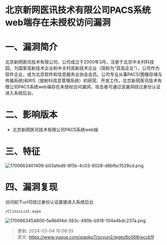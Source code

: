 # 北京新网医讯技术有限公司PACS系统web端存在未授权访问漏洞

# 一、漏洞简介
北京新网医讯技术有限公司，公司成立于2000年3月，注册于北京中关村科技园，为国家高新技术企业和中关村高新技术企业（简称为“双高企业”），公司作为软件企业，成为北京软件和信息服务业协会会员。公司专业从事PACS(图像存储与传输系统)和RIS（放射科信息管理系统）的研究、开发工作。北京新网医讯技术有限公司PACS系统web端存在未授权访问漏洞，攻击者可通过该漏洞绕过身份认证进入系统后台。

# 二、影响版本
+ 北京新网医讯技术有限公司PACS系统web端

# 三、特征
![1700663401409-b03afed9-8f5b-4c03-8028-d8bfbc1528cd.png](./img/3n2XzVVsd5eppHKf/1700663401409-b03afed9-8f5b-4c03-8028-d8bfbc1528cd-047803.png)

# 四、漏洞复现
访问如下url可绕过身份认证直接进入系统后台

```plain
/ClinicList.aspx
```

![1700663454600-5e8b6f4d-383c-490b-b918-104e4bdc237a.png](./img/3n2XzVVsd5eppHKf/1700663454600-5e8b6f4d-383c-490b-b918-104e4bdc237a-468929.png)



> 更新: 2024-03-04 10:08:55  
> 原文: <https://www.yuque.com/xiaokp7/ocvun2/wgez6o568rpccb1f>
